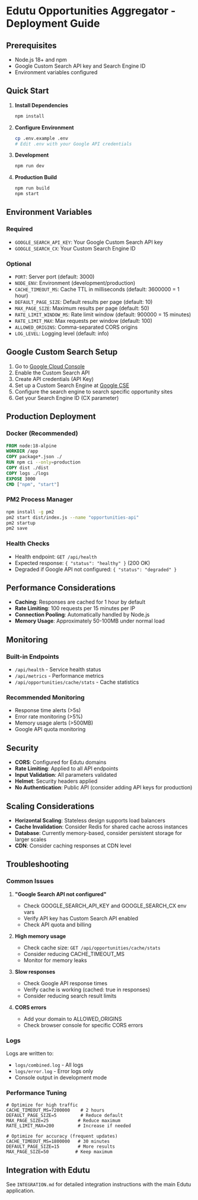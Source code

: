 # Edutu Opportunities Aggregator - Deployment Guide

## Prerequisites

- Node.js 18+ and npm
- Google Custom Search API key and Search Engine ID
- Environment variables configured

## Quick Start

1. **Install Dependencies**
   ```bash
   npm install
   ```

2. **Configure Environment**
   ```bash
   cp .env.example .env
   # Edit .env with your Google API credentials
   ```

3. **Development**
   ```bash
   npm run dev
   ```

4. **Production Build**
   ```bash
   npm run build
   npm start
   ```

## Environment Variables

### Required
- `GOOGLE_SEARCH_API_KEY`: Your Google Custom Search API key
- `GOOGLE_SEARCH_CX`: Your Custom Search Engine ID

### Optional
- `PORT`: Server port (default: 3000)
- `NODE_ENV`: Environment (development/production)
- `CACHE_TIMEOUT_MS`: Cache TTL in milliseconds (default: 3600000 = 1 hour)
- `DEFAULT_PAGE_SIZE`: Default results per page (default: 10)
- `MAX_PAGE_SIZE`: Maximum results per page (default: 50)
- `RATE_LIMIT_WINDOW_MS`: Rate limit window (default: 900000 = 15 minutes)
- `RATE_LIMIT_MAX`: Max requests per window (default: 100)
- `ALLOWED_ORIGINS`: Comma-separated CORS origins
- `LOG_LEVEL`: Logging level (default: info)

## Google Custom Search Setup

1. Go to [Google Cloud Console](https://console.cloud.google.com/)
2. Enable the Custom Search API
3. Create API credentials (API Key)
4. Set up a Custom Search Engine at [Google CSE](https://cse.google.com/)
5. Configure the search engine to search specific opportunity sites
6. Get your Search Engine ID (CX parameter)

## Production Deployment

### Docker (Recommended)

```dockerfile
FROM node:18-alpine
WORKDIR /app
COPY package*.json ./
RUN npm ci --only=production
COPY dist ./dist
COPY logs ./logs
EXPOSE 3000
CMD ["npm", "start"]
```

### PM2 Process Manager

```bash
npm install -g pm2
pm2 start dist/index.js --name "opportunities-api"
pm2 startup
pm2 save
```

### Health Checks

- Health endpoint: `GET /api/health`
- Expected response: `{ "status": "healthy" }` (200 OK)
- Degraded if Google API not configured: `{ "status": "degraded" }`

## Performance Considerations

- **Caching**: Responses are cached for 1 hour by default
- **Rate Limiting**: 100 requests per 15 minutes per IP
- **Connection Pooling**: Automatically handled by Node.js
- **Memory Usage**: Approximately 50-100MB under normal load

## Monitoring

### Built-in Endpoints
- `/api/health` - Service health status
- `/api/metrics` - Performance metrics
- `/api/opportunities/cache/stats` - Cache statistics

### Recommended Monitoring
- Response time alerts (>5s)
- Error rate monitoring (>5%)
- Memory usage alerts (>500MB)
- Google API quota monitoring

## Security

- **CORS**: Configured for Edutu domains
- **Rate Limiting**: Applied to all API endpoints  
- **Input Validation**: All parameters validated
- **Helmet**: Security headers applied
- **No Authentication**: Public API (consider adding API keys for production)

## Scaling Considerations

- **Horizontal Scaling**: Stateless design supports load balancers
- **Cache Invalidation**: Consider Redis for shared cache across instances
- **Database**: Currently memory-based, consider persistent storage for larger scales
- **CDN**: Consider caching responses at CDN level

## Troubleshooting

### Common Issues

1. **"Google Search API not configured"**
   - Check GOOGLE_SEARCH_API_KEY and GOOGLE_SEARCH_CX env vars
   - Verify API key has Custom Search API enabled
   - Check API quota and billing

2. **High memory usage**
   - Check cache size: `GET /api/opportunities/cache/stats`
   - Consider reducing CACHE_TIMEOUT_MS
   - Monitor for memory leaks

3. **Slow responses**
   - Check Google API response times
   - Verify cache is working (cached: true in responses)
   - Consider reducing search result limits

4. **CORS errors**
   - Add your domain to ALLOWED_ORIGINS
   - Check browser console for specific CORS errors

### Logs

Logs are written to:
- `logs/combined.log` - All logs
- `logs/error.log` - Error logs only
- Console output in development mode

### Performance Tuning

```env
# Optimize for high traffic
CACHE_TIMEOUT_MS=7200000    # 2 hours
DEFAULT_PAGE_SIZE=5         # Reduce default
MAX_PAGE_SIZE=25           # Reduce maximum
RATE_LIMIT_MAX=200         # Increase if needed
```

```env
# Optimize for accuracy (frequent updates)
CACHE_TIMEOUT_MS=1800000   # 30 minutes
DEFAULT_PAGE_SIZE=15       # More results
MAX_PAGE_SIZE=50          # Keep maximum
```

## Integration with Edutu

See `INTEGRATION.md` for detailed integration instructions with the main Edutu application.